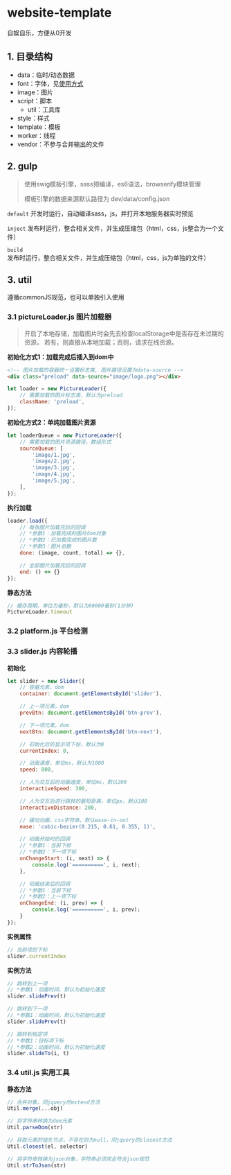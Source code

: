 # website-template

自娱自乐，方便从0开发



## 1. 目录结构

- data：临时/动态数据
- font：字体，见[使用方式](https://github.com/JoshuaYang/webFonts)
- image：图片
- script：脚本
  - util：工具库
- style：样式
- template：模板
- worker：线程
- vendor：不参与合并输出的文件





## 2. gulp
> 使用swig模板引擎，sass预编译，es6语法，browserify模块管理
>
> 模板引擎的数据来源默认路径为 dev/data/config.json

`default`  开发时运行，自动编译sass，js，并打开本地服务器实时预览


`inject`  发布时运行，整合相关文件，并生成压缩包（html，css，js整合为一个文件）

`build`  发布时运行，整合相关文件，并生成压缩包（html，css，js为单独的文件）



## 3. util

遵循commonJS规范，也可以单独引入使用



### 3.1 pictureLoader.js 图片加载器

> 开启了本地存储，加载图片时会先去检查localStorage中是否存在未过期的资源，
> 若有，则直接从本地加载；否则，请求在线资源。

**初始化方式1：加载完成后插入到dom中**

```html
<!-- 图片加载的容器统一设置标志类, 图片路径设置为data-source -->
<div class="preload" data-source="image/logo.png"></div>
```

```javascript
let loader = new PictureLoader({
  	// 需要加载的图片标志类，默认为preload
  	className: 'preload',
});
```

**初始化方式2：单纯加载图片资源**

```javascript
let loaderQueue = new PictureLoader({
  	// 需要加载的图片资源路径，数组形式
    sourceQueue: [
        'image/1.jpg',
        'image/2.jpg',
        'image/3.jpg',
        'image/4.jpg',
        'image/5.jpg',
    ],
});
```

**执行加载**

```javascript
loader.load({
  	// 每张图片加载完后的回调
	// *参数1：加载完成的图片dom对象
  	// *参数2：已加载完成的图片数
  	// *参数3：图片总数
    done: (image, count, total) => {},

  	// 全部图片加载完后的回调
    end: () => {}
});
```

**静态方法**

```javascript
// 缓存周期，单位为毫秒，默认为60000毫秒(1分钟)
PictureLoader.timeout
```

### 3.2 platform.js 平台检测

> 


### 3.3 slider.js 内容轮播

> 

**初始化**

```javascript
let slider = new Slider({
  	// 容器元素，dom
    container: document.getElementsById('slider'),

  	// 上一项元素，dom
    prevBtn: document.getElementsById('btn-prev'),

  	// 下一项元素，dom
    nextBtn: document.getElementsById('btn-next'),

  	// 初始化后的显示项下标，默认为0
    currentIndex: 0,

  	// 动画速度，单位ms，默认为1000
    speed: 800,

  	// 人为交互后的动画速度，单位ms，默认200
    interactiveSpeed: 300,

  	// 人为交互后进行跳转的最短距离，单位px，默认100
    interactiveDistance: 200,

  	// 缓动动画，css字符串，默认ease-in-out
    ease: 'cubic-bezier(0.215, 0.61, 0.355, 1)',

  	// 动画开始时的回调
  	// *参数1：当前下标
  	// *参数2：下一项下标
    onChangeStart: (i, next) => {
        console.log('==========', i, next);
    },

  	// 动画结束后的回调
  	// *参数1：当前下标
  	// *参数2：上一项下标
    onChangeEnd: (i, prev) => {
        console.log('==========', i, prev);
    }
});
```

**实例属性**

```javascript
// 当前项的下标
slider.currentIndex
```

**实例方法**

```javascript
// 跳转到上一项
// *参数1：动画时间，默认为初始化速度
slider.slidePrev(t)

// 跳转到下一项
// *参数1：动画时间，默认为初始化速度
slider.slidePrev(t)

// 跳转到指定项
// *参数1：目标项下标
// *参数2：动画时间，默认为初始化速度
slider.slideTo(i, t)
```



### 3.4 util.js 实用工具

>   

**静态方法**

```javascript
// 合并对象，同jquery的extend方法
Util.merge(...obj)

// 将字符串转换为dom元素
Util.parseDom(str)

// 获取元素的祖先节点，不存在则为null，同jquery的closest方法
Util.closest(el, selector)

// 将字符串转换为json对象，字符串必须完全符合json规范
Util.strToJson(str)
```